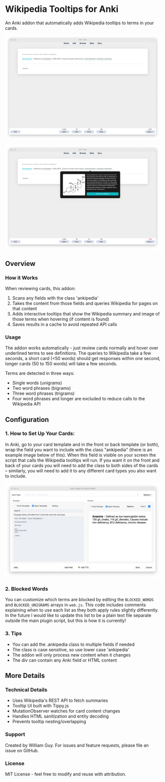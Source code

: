 # Wikipedia Tooltips for Anki
An Anki addon that automatically adds Wikipedia tooltips to terms in your cards.

![alt text](https://github.com/ctrlaltwill/Ankipedia/blob/main/Images/Invisible.png "Ankipedia Demo Image 1")

![alt text](https://github.com/ctrlaltwill/Ankipedia/blob/main/Images/Visible.png "Ankipedia Demo Image 2")

## Overview 

### How it Works
When reviewing cards, this addon:
1. Scans any fields with the class 'ankipedia' 
3. Takes the content from those fields and queries Wikipedia for pages on that content
4. Adds interactive tooltips that show the Wikipedia summary and image of those terms when hovering (if content is found)
5. Saves results in a cache to avoid repeated API calls

### Usage
The addon works automatically - just review cards normally and hover over underlined terms to see definitions. The queries to Wikipedia take a few seconds, a short card (<50 words) should get responses within one second, longer cards (50 to 150 words) will take a few seconds.

Terms are detected in three ways:
- Single words (unigrams)
- Two word phrases (bigrams) 
- Three word phrases (trigrams)
- Four word phrases and longer are excluded to reduce calls to the Wikipedia API

## Configuration

### 1. How to Set Up Your Cards:
In Anki, go to your card template and in the front or back template (or both), wrap the field you want to include with the class "ankipedia" (there is an example image below of this). When this field is visible on your screen the script that calls the Wikipedia tooltips will run. If you want it on the front and back of your cards you will need to add the class to both sides of the cards – similarly, you will need to add it to any different card types you also want to include.

![alt text](https://github.com/ctrlaltwill/Ankipedia/blob/main/Images/Installation.png "Ankipedia Demo Image")

### 2. Blocked Words
You can customize which terms are blocked by editing the `BLOCKED_WORDS` and `BLOCKED_UNIGRAMS` arrays in `web.js`. This code includes comments explaining when to use each list as they both apply rules slightly differently. In the future I would like to update this list to be a plain text file separate outside the main plugin script, but this is how it is currently!

### 3. Tips
- You can add the .ankipedia class to multiple fields if needed
- The class is case sensitive, so use lower case 'ankipedia'
- The addon will only process new content when it changes
- The div can contain any Anki field or HTML content

## More Details 

### Technical Details
- Uses Wikipedia's REST API to fetch summaries 
- Tooltip UI built with Tippy.js
- MutationObserver watches for card content changes
- Handles HTML sanitization and entity decoding
- Prevents tooltip nesting/overlapping

### Support
Created by William Guy. For issues and feature requests, please file an issue on GitHub.

### License 
MIT License - feel free to modify and reuse with attribution.
